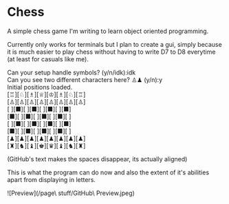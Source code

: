 # Chess
A simple chess game I'm writing to learn object oriented programming.

Currently only works for terminals but I plan to create a gui, simply because it is much easier to play chess without having to write D7 to D8 everytime (at least for casuals like me).

Can your setup handle symbols? (y/n/idk):idk                                                                                   
Can you see two different characters here? ♙♟ (y/n):y                                                                         
Initial positions loaded.                                                                                                     
[♖][♘][♗][♕][♔][♗][♘][♖]                                                                                                       
[♙][♙][♙][♙][♙][♙][♙][♙]                                                                                                       
[ ][■][ ][■][ ][■][ ][■]                                                                                                       
[■][ ][■][ ][■][ ][■][ ]                                                                                                       
[ ][■][ ][■][ ][■][ ][■]                                                                                                       
[■][ ][■][ ][■][ ][■][ ]                                                                                                       
[♟][♟][♟][♟][♟][♟][♟][♟]                                                                                                       
[♜][♞][♝][♚][♛][♝][♞][♜]                                                                                                       

(GitHub's text makes the spaces disappear, its actually aligned)

This is what the program can do now and also the extent of it's abilities apart from displaying in letters.

![Preview](/page\ stuff/GitHub\ Preview.jpeg)
